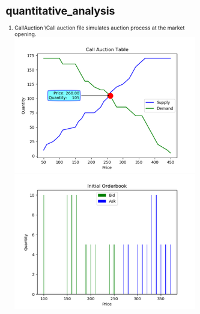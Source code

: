 # quantitative_analysis
1. CallAuction
\\Call auction file simulates auction process at the market opening.
![](images/call_auction_plot.png)
![](images/order_book_plot.png)
